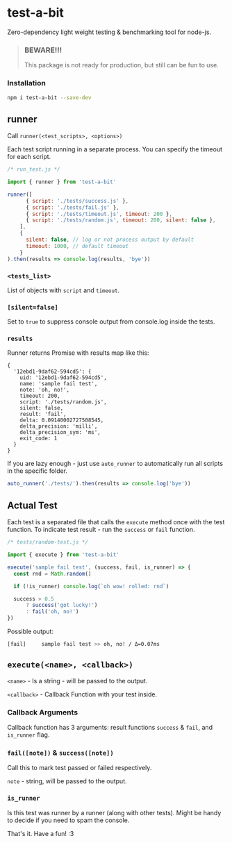# test-a-bit

Zero-dependency light weight testing & benchmarking tool for node-js.


> ### BEWARE!!!
> This package is not ready for production, but still can be fun to use.

### Installation

```Bash
npm i test-a-bit --save-dev
```

## runner

Call `runner(<test_scripts>, <options>)`

Each test script running in a separate process. You can specify the timeout for each script.

```JavaScript
/* run_test.js */

import { runner } from 'test-a-bit'

runner([
      { script: './tests/success.js' },
      { script: './tests/fail.js' },
      { script: './tests/timeout.js', timeout: 200 },
      { script: './tests/random.js', timeout: 200, silent: false },
    ],
    {
      silent: false, // log or not process output by default
      timeout: 1000, // default timeout 
    }
).then(results => console.log(results, 'bye'))
```

### `<tests_list>`

List of objects with `script` and `timeout`.

### `[silent=false]`

Set to `true` to suppress console output from console.log inside the tests.

### `results`

Runner returns Promise with results map like this:

```JSON5
{
  '12ebd1-9daf62-594cd5': {
    uid: '12ebd1-9daf62-594cd5',
    name: 'sample fail test',
    note: 'oh, no!',
    timeout: 200,
    script: './tests/random.js',
    silent: false,
    result: 'fail',
    delta: 0.09140002727508545,
    delta_precision: 'milli',
    delta_precision_sym: 'ms',
    exit_code: 1
  }
}
```

If you are lazy enough - just use `auto_runner` to automatically run all scripts in the specific folder.

```JavaScript
auto_runner('./tests/').then(results => console.log('bye'))
```

## Actual Test

Each test is a separated file that calls the `execute` method once with the test function. To indicate test result - run
the `success` or `fail` function.

```JavaScript
/* tests/random-test.js */

import { execute } from 'test-a-bit'

execute('sample fail test', (success, fail, is_runner) => {
  const rnd = Math.random()

  if (!is_runner) console.log(`oh wow! rolled: rnd`)

  success > 0.5
      ? success('got lucky!')
      : fail('oh, no!')
})
```

Possible output:

```Bash
[fail]     sample fail test >> oh, no! / Δ=0.07ms
```

## `execute(<name>, <callback>)`

`<name>` - Is a string - will be passed to the output.

`<callback>` - Callback Function with your test inside.

### Callback Arguments

Callback function has 3 arguments: result functions `success` & `fail`, and `is_runner` flag.

### `fail([note])` & `success([note])`

Call this to mark test passed or failed respectively.

`note` - string, will be passed to the output.

### `is_runner`

Is this test was runner by a runner (along with other tests). Might be handy to decide if you need to spam the console.

That's it. Have a fun! :3
